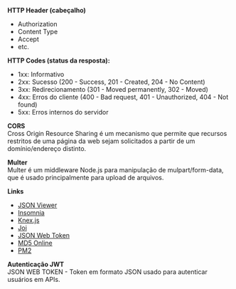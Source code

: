 **HTTP Header (cabeçalho)**
- Authorization
- Content Type
- Accept
- etc.

**HTTP Codes (status da resposta):**
- 1xx: Informativo
- 2xx: Sucesso (200 - Success, 201 - Created, 204 - No Content)
- 3xx: Redirecionamento (301 - Moved permanently, 302 - Moved)
- 4xx: Erros do cliente (400 - Bad request, 401 - Unauthorized, 404 - Not found)
- 5xx: Erros internos do servidor

**CORS** <br>
Cross Origin Resource Sharing é um mecanismo que permite que recursos restritos de uma página da web sejam solicitados a partir de um domínio/endereço distinto.

**Multer** <br>
Multer é um middleware Node.js para manipulação de mulpart/form-data, que é usado principalmente para upload de arquivos.

**Links**
* [JSON Viewer](https://chrome.google.com/webstore/detail/json-viewer/gbmdgpbipfallnflgajpaliibnhdgobh?hl=pt)
* [Insomnia](https://insomnia.rest/)
* [Knex.js](http://knexjs.org/)
* [Joi](https://joi.dev/)
* [JSON Web Token](https://jwt.io/)
* [MD5 Online](http://www.md5.cz/)
* [PM2](https://pm2.keymetrics.io/)

**Autenticação JWT** <br>
JSON WEB TOKEN - Token em formato JSON usado para autenticar usuários em APIs.